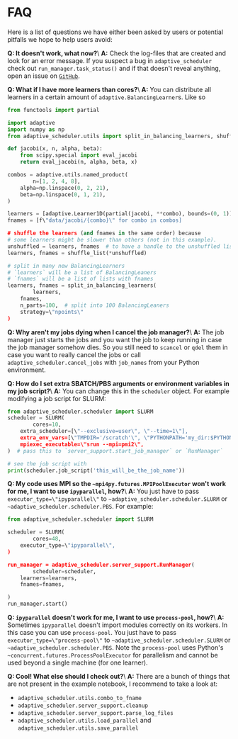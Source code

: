 # FAQ

Here is a list of questions we have either been asked by users or potential pitfalls we hope to help users avoid:

**Q: It doesn't work, what now?**\\
**A:** Check the log-files that are created and look for an error message. If you suspect a bug in `adaptive_scheduler` check out `run_manager.task_status()` and if that doesn't reveal anything, open an issue on [`GitHub`](https://github.com/basnijholt/adaptive-scheduler/issues).

**Q: What if I have more learners than cores?**\\
**A:** You can distribute all learners in a certain amount of `adaptive.BalancingLearner`s. Like so

```python
from functools import partial

import adaptive
import numpy as np
from adaptive_scheduler.utils import split_in_balancing_learners, shuffle_list

def jacobi(x, n, alpha, beta):
    from scipy.special import eval_jacobi
    return eval_jacobi(n, alpha, beta, x)

combos = adaptive.utils.named_product(
        n=[1, 2, 4, 8],
    alpha=np.linspace(0, 2, 21),
    beta=np.linspace(0, 1, 21),
)

learners = [adaptive.Learner1D(partial(jacobi, **combo), bounds=(0, 1)) for combo in combos]
fnames = [f\"data/jacobi/{combo}\" for combo in combos]

# shuffle the learners (and fnames in the same order) because
# some learners might be slower than others (not in this example).
unshuffled = learners, fnames  # to have a handle to the unshuffled list
learners, fnames = shuffle_list(*unshuffled)

# split in many new BalancingLearners
# `learners` will be a list of BalancingLeaners
# `fnames` will be a list of lists with fnames
learners, fnames = split_in_balancing_learners(
        learners,
    fnames,
    n_parts=100,  # split into 100 BalancingLeaners
    strategy=\"npoints\"
)
```

**Q: Why aren't my jobs dying when I cancel the job manager?**\\
**A:** The job manager just starts the jobs and you want the job to keep running
in case the job manager somehow dies. So you still need to `scancel` or `qdel` them
in case you want to really cancel the jobs or call `adaptive_scheduler.cancel_jobs` with
`job_names` from your Python environment.

**Q: How do I set extra SBATCH/PBS arguments or environment variables in my job script?**\\
**A:** You can change this in the `scheduler` object.
For example modifying a job script for SLURM:

```python
from adaptive_scheduler.scheduler import SLURM
scheduler = SLURM(
        cores=10,
    extra_scheduler=[\"--exclusive=user\", \"--time=1\"],
    extra_env_vars=[\"TMPDIR='/scratch'\", \"PYTHONPATH='my_dir:$PYTHONPATH'\"],
    mpiexec_executable=\"srun --mpi=pmi2\",
)  # pass this to `server_support.start_job_manager` or `RunManager`

# see the job script with
print(scheduler.job_script('this_will_be_the_job_name'))
```

**Q: My code uses MPI so the `~mpi4py.futures.MPIPoolExecutor` won't work for me, I want to use `ipyparallel`, how?**\\
**A:** You just have to pass `executor_type=\"ipyparallel\"` to `~adaptive_scheduler.scheduler.SLURM` or `~adaptive_scheduler.scheduler.PBS`.
For example:

```python
from adaptive_scheduler.scheduler import SLURM

scheduler = SLURM(
        cores=48,
    executor_type=\"ipyparallel\",
)

run_manager = adaptive_scheduler.server_support.RunManager(
        scheduler=scheduler,
    learners=learners,
    fnames=fnames,

)
run_manager.start()
```

**Q: `ipyparallel` doesn't work for me, I want to use `process-pool`, how?**\\
**A:** Sometimes `ipyparallel` doesn't import modules correctly on its workers. In this case you can use `process-pool`. You just have to pass `executor_type=\"process-pool\"` to `~adaptive_scheduler.scheduler.SLURM` or `~adaptive_scheduler.scheduler.PBS`. Note the `process-pool` uses Python's `~concurrent.futures.ProcessPoolExecutor` for parallelism and cannot be used beyond a single machine (for one learner).

**Q: Cool! What else should I check out?**\\
**A:** There are a bunch of things that are not present in the example notebook, I recommend to take a look at:

- `adaptive_scheduler.utils.combo_to_fname`
- `adaptive_scheduler.server_support.cleanup`
- `adaptive_scheduler.server_support.parse_log_files`
- `adaptive_scheduler.utils.load_parallel` and `adaptive_scheduler.utils.save_parallel`
